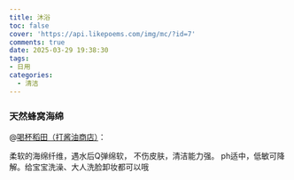 ```yaml
---
title: 沐浴
toc: false
cover: 'https://api.likepoems.com/img/mc/?id=7'
comments: true
date: 2025-03-29 19:38:30
tags:
- 日用
categories:
  - 清洁
---
```


### 天然蜂窝海绵

@[喝杯稻田（打酱油商店）](https://www.xiaohongshu.com/discovery/item/657d66dd000000000700aeb7?source=webshare&xhsshare=pc_web&xsec_token=ABTKGbEOIyQZL6R-tgyRXn5w_HgmF9N70U_JLeTJPWr7s=&xsec_source=pc_share)：

柔软的海绵纤维，遇水后Q弹绵软， 不伤皮肤，清洁能力强。 ph适中，低敏可降解。给宝宝洗澡、大人洗脸卸妆都可以哦